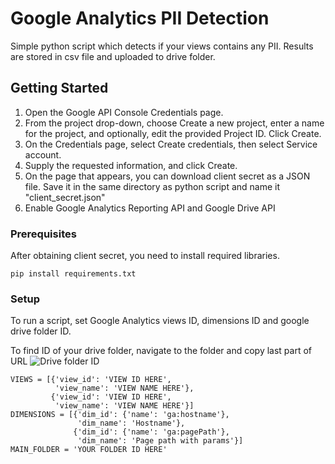 # Google Analytics PII Detection

Simple python script which detects if your views contains any PII. Results are stored in csv file and uploaded to drive folder.

## Getting Started

1. Open the Google API Console Credentials page.
2. From the project drop-down, choose Create a new project, enter a name for the project, and optionally, edit the provided Project ID. Click Create.
3. On the Credentials page, select Create credentials, then select Service account.
4. Supply the requested information, and click Create.
5. On the page that appears, you can download client secret as a JSON file. Save it in the same directory as python script and name it "client_secret.json"
6. Enable Google Analytics Reporting API and Google Drive API

### Prerequisites

After obtaining client secret, you need to install required libraries.

```
pip install requirements.txt
```

### Setup

To run a script, set Google Analytics views ID, dimensions ID and google drive folder ID.

To find ID of your drive folder, navigate to the folder and copy last part of URL
![Drive folder ID](https://prnt.sc/sl5aki)

```
VIEWS = [{'view_id': 'VIEW ID HERE',
          'view_name': 'VIEW NAME HERE'},
         {'view_id': 'VIEW ID HERE',
          'view_name': 'VIEW NAME HERE'}]
DIMENSIONS = [{'dim_id': {'name': 'ga:hostname'},
               'dim_name': 'Hostname'},
              {'dim_id': {'name': 'ga:pagePath'},
               'dim_name': 'Page path with params'}]
MAIN_FOLDER = 'YOUR FOLDER ID HERE'
```